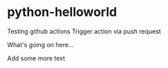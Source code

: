 # python-helloworld
Testing github actions
Trigger action
via push request

What's going on here...

Add some more text

